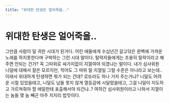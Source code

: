 ```yaml
---
title: "위대한 탄생은 얼어죽을.."
---
```

# 위대한 탄생은 얼어죽을..

그만큼 사람이 덜 귀한 시대가 된거다. 
어린 애들에게 수십년간 갈고닦은 완벽에 가까운 노래를 하지못한다며 구박하는 그런 시대 말이다. 
탈락자들에게는 조용히 탈락이라고 해주면 안되는 건가? 꼭 그따위로 싸가지없이 지껄여야 되겠냐는 말이다.
내가 심사위원 니덜에 대해서 잘은 모르지만, 적어도 그 따위 말 지껄일 그럴 수준은 아니라고 보는데..
이래서 위대하게 탄생하면 뭐가 되는 건데? 로또라도 하나 거저 주는거냐?
니덜도 어려운 시절 있었을테고, 니덜도 남들 못지 않게 열등감에 시달렸을테고,
그걸 니덜이 지도하고 가르쳐줘야 할 애덜한테 표출해서야 되건냐..?
여하간 심사위원이라고 나와서 지껄이는 놈들 몇 놈 빼곤 아주 지지리 밥맛이다.



